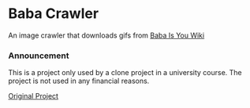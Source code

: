 # Baba Crawler

An image crawler that downloads gifs from [Baba Is You Wiki](https://babaiswiki.fandom.com/wiki/Baba_Is_You_Wiki)

### Announcement

This is a project only used by a clone project in a university course.
The project is not used in any financial reasons.

[Original Project](https://github.com/Xanonymous-GitHub/BaBaIsYou)